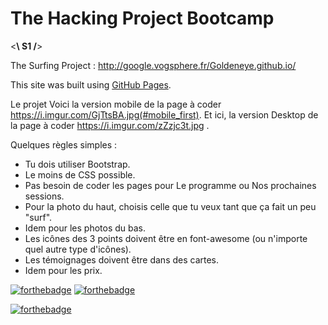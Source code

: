 # The Hacking Project Bootcamp
<**\ S1 /**>

The Surfing Project : http://google.vogsphere.fr/Goldeneye.github.io/

This site was built using [GitHub Pages](https://pages.github.com/).

Le projet
Voici la version mobile de la page à coder https://i.imgur.com/GjTtsBA.jpg(#mobile_first). Et ici, la version Desktop de la page à coder https://i.imgur.com/zZzjc3t.jpg .

Quelques règles simples :

- Tu dois utiliser Bootstrap.
- Le moins de CSS possible.
- Pas besoin de coder les pages pour Le programme ou Nos prochaines sessions.
- Pour la photo du haut, choisis celle que tu veux tant que ça fait un peu "surf".
- Idem pour les photos du bas.
- Les icônes des 3 points doivent être en font-awesome (ou n'importe quel autre type d'icônes).
- Les témoignages doivent être dans des cartes.
- Idem pour les prix.


[![forthebadge](https://forthebadge.com/images/badges/uses-html.svg)](https://forthebadge.com)
[![forthebadge](https://forthebadge.com/images/badges/uses-css.svg)](https://forthebadge.com)

[![forthebadge](https://forthebadge.com/images/badges/built-with-love.svg)](https://forthebadge.com)

